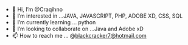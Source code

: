 - 👋 Hi, I’m @Craqihno
- 👀 I’m interested in ...JAVA, JAVASCRIPT, PHP, ADOBE XD, CSS, SQL
- 🌱 I’m currently learning ... python
- 💞️ I’m looking to collaborate on ...Java and Adobe xD
- 📫 How to reach me ... @blackcracker7@hotmail.com

<!---
Craqihno/Craqihno is a ✨ special ✨ repository because its `README.md` (this file) appears on your GitHub profile.
You can click the Preview link to take a look at your changes.
--->
